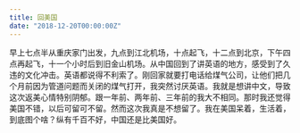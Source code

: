 ```yaml
---
title: 回美国
date: "2018-12-20T00:00:00Z"
---
```


早上七点半从重庆家门出发，九点到江北机场，十点起飞，十二点到北京，下午四点再起飞，十一个小时后到旧金山机场。从中国回到了讲英语的地方，感受到了久违的文化冲击。英语都说得不利索了。刚回家就要打电话给煤气公司，让他们把几个月前因为管道问题而关闭的煤气打开，我突然讨厌英语。我就是想讲中文，导致这次返美心情特别阴郁。跟一年前、两年前、三年前的我大不相同。那时我还觉得美国不错，以后可留可不留。然而这次我真是不想留了。我在美国呆着，生活着，到底图个啥？纵有千百不好，中国还是比美国好。
